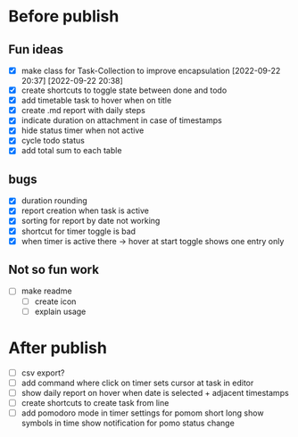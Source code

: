 # Before publish

## Fun ideas 

- [x] make class for Task-Collection to improve encapsulation [2022-09-22 20:37] [2022-09-22 20:38]
- [x] create shortcuts to toggle state between done and todo
- [x] add timetable task to hover when on title
- [x] create .md report with daily steps
- [x] indicate duration on attachment in case of timestamps
- [x] hide status timer when not active
- [x] cycle todo status
- [x] add total sum to each table

## bugs

- [x] duration rounding
- [x] report creation when task is active
- [x] sorting for report by date not working
- [x] shortcut for timer toggle is bad
- [x] when timer is active there -> hover at start toggle shows one entry only 

## Not so fun work

- [ ] make readme
  - [ ] create icon
  - [ ] explain usage

# After publish

- [ ] csv export?
- [ ] add command where click on timer sets cursor at task in editor
- [ ] show daily report on hover when date is selected + adjacent timestamps
- [ ] create shortcuts to create task from line
- [ ] add pomodoro mode in timer
        settings for pomom short long
        show symbols in time
        show notification for pomo status change 
